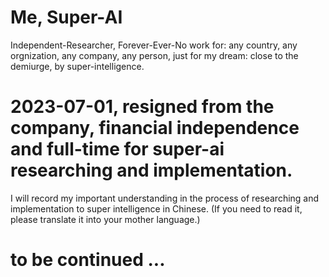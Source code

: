 # Me, Super-AI
  Independent-Researcher, Forever-Ever-No work for: any country, any orgnization, any company, any person, just for my dream: close to the demiurge, by super-intelligence.
  
# 2023-07-01, resigned from the company, financial independence and full-time for super-ai researching and implementation.
  
  I will record my important understanding in the process of researching and implementation to super intelligence in Chinese. (If you need to read it, please translate it into your mother language.)

# to be continued ...

